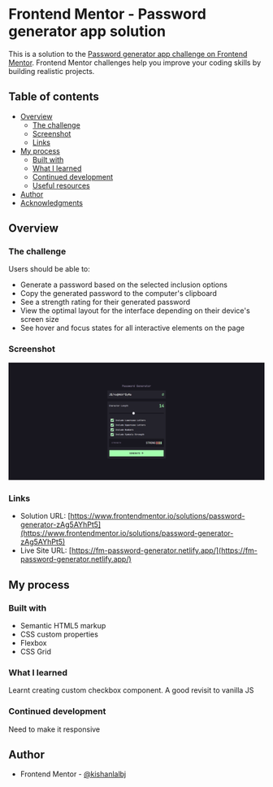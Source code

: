 # Frontend Mentor - Password generator app solution

This is a solution to the [Password generator app challenge on Frontend Mentor](https://www.frontendmentor.io/challenges/password-generator-app-Mr8CLycqjh). Frontend Mentor challenges help you improve your coding skills by building realistic projects.

## Table of contents

- [Overview](#overview)
  - [The challenge](#the-challenge)
  - [Screenshot](#screenshot)
  - [Links](#links)
- [My process](#my-process)
  - [Built with](#built-with)
  - [What I learned](#what-i-learned)
  - [Continued development](#continued-development)
  - [Useful resources](#useful-resources)
- [Author](#author)
- [Acknowledgments](#acknowledgments)

## Overview

### The challenge

Users should be able to:

- Generate a password based on the selected inclusion options
- Copy the generated password to the computer's clipboard
- See a strength rating for their generated password
- View the optimal layout for the interface depending on their device's screen size
- See hover and focus states for all interactive elements on the page

### Screenshot

![Screen](./screenshots/screenshot.png)

### Links

- Solution URL: [https://www.frontendmentor.io/solutions/password-generator-zAg5AYhPt5](https://www.frontendmentor.io/solutions/password-generator-zAg5AYhPt5)
- Live Site URL: [https://fm-password-generator.netlify.app/](https://fm-password-generator.netlify.app/)

## My process

### Built with

- Semantic HTML5 markup
- CSS custom properties
- Flexbox
- CSS Grid

### What I learned

Learnt creating custom checkbox component.
A good revisit to vanilla JS

### Continued development

Need to make it responsive

## Author

- Frontend Mentor - [@kishanlalbj](https://www.frontendmentor.io/profile/kishanlalbj)
